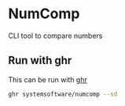 # NumComp
CLI tool to compare numbers

## Run with ghr
This can be run with [ghr](https://www.npmjs.com/package/node-ghr)
```bash
ghr systemsoftware/numcomp --sd
```

